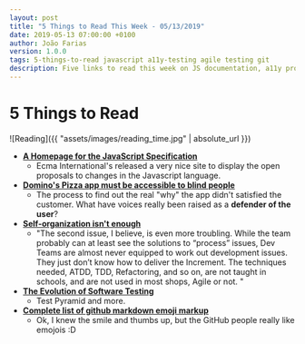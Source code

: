 ```yaml
---
layout: post
title: "5 Things to Read This Week - 05/13/2019"
date: 2019-05-13 07:00:00 +0100
author: João Farias
version: 1.0.0
tags: 5-things-to-read javascript a11y-testing agile testing git
description: Five links to read this week on JS documentation, a11y problems in the Domino's app, technical aspects of agility, testing beyond the Pyramid and a bunch of emojis for GitHub
---
```


# 5 Things to Read

![Reading]({{ "assets/images/reading_time.jpg" | absolute_url }})

- **[A Homepage for the JavaScript Specification](https://hacks.mozilla.org/2019/03/a-homepage-for-the-javascript-specification/)**
  - Ecma International's released a very nice site to display the open proposals to changes in the Javascript language.
- **[Domino's Pizza app must be accessible to blind people](https://www.bbc.com/news/technology-46894463)**
  - The process to find out the real "why" the app didn't satisfied the customer. What have voices really been raised as a **defender of the user**?
- **[Self-organization isn't enough](https://ronjeffries.com/articles/019-01ff/self-org-not-enough/)**
  - "The second issue, I believe, is even more troubling. While the team probably can at least see the solutions to “process” issues, Dev Teams are almost never equipped to work out development issues. They just don’t know how to deliver the Increment. The techniques needed, ATDD, TDD, Refactoring, and so on, are not taught in schools, and are not used in most shops, Agile or not. "
- **[The Evolution of Software Testing](https://www.alanmbarr.com/blog/evolution-software-testing.html)**
  - Test Pyramid and more.
- **[Complete list of github markdown emoji markup](https://gist.github.com/rxaviers/7360908)**
  - Ok, I knew the smile and thumbs up, but the GitHub people really like emojois :D
